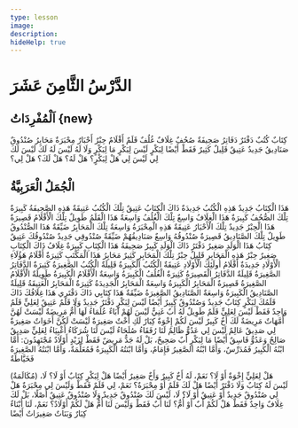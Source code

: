 ```yaml
---
type: lesson
image:
description:
hideHelp: true
---
```


# الدَّرْسُ الثَّامِنَ عَشَرَ

## اَلْمُفْرِدَاتُ {new}

كِتَابٌ
كُتُبٌ
دَفْتَرٌ
دَفَاتِرُ
صَحِيفَةٌ
صُحُفٌ
غِلَافٌ
غُلُفٌ
قَلَمٌ
أَقْلَامٌ
حِبْرٌ
أَحْبَارٌ
مِحْبَرَةٌ
مَحَابِرُ
صُنْدُوقٌ
صَنَادِيقُ
جَدِيدٌ
عَتِيقٌ
قَلِيلٌ
كَثِيرٌ
فَقَطْ
أَيْضًا
لِبَكْرٍ
لَيْسَ لِبَكْرٍ
مَا لِبَكْرٍ
وَلَا
لَهُ
لَيْسَ لَهُ
لَكَ
لَيْسَ لَكَ
لِي
لَيْسَ لِي
هَلْ لِبَكْرٍ؟
هَلْ لَهُ؟
هَلْ لَكَ؟
هَلْ لِي؟

## الْجُمَلُ الْعَرَبِيَّةُ

هَذَا الْكِتَابُ جَدِيدٌ
هَذِهِ الْكُتُبُ جَدِيدَةٌ
ذَاكَ الْكِتَابُ عَتِيقٌ
تِلْكَ الْكُتُبُ عَتِيقَةٌ
هَذِهِ الصَّحِيفَةُ كَبِيرَةٌ
تِلْكَ الصُّحُفُ كَبِيرَةٌ
هَذَا الْغِلَافُ وَاسِعٌ
تِلْكَ الْغُلُفُ وَاسِعَةٌ
هَذَا الْقَلَمُ طَوِيلٌ
تِلْكَ الْأَقْلَامُ قَصِيرَةٌ
هَذَا الْحِبْرُ جَدِيدٌ
تِلْكَ الْأَحْبَارُ عَتِيقَةٌ
هَذِهِ الْمِحْبَرَةُ وَاسِعَةٌ
تِلْكَ الْمَحَابِرُ ضَيِّقَةٌ
هَذَا الصُّنْدُوقُ طَوِيلٌ
تِلْكَ الصَّنَادِيقُ قَصِيرَةٌ
صُنْدُوقُهُ وَاسِعٌ
صَنَادِيقُهُمْ ضَيِّقَةٌ
صُنْدُوقِي جَدِيدٌ
صُنْدُوقُكَ عَتِيقٌ
كِتَابُ هَذَا الْوَلَدِ صَغِيرٌ
دَفْتَرُ ذَاكَ الْوَلَدِ كَبِيرٌ
صَحِيفَةُ هَذَا الْكِتَابِ كَبِيرَةٌ
غِلَافُ ذَاكَ الْكِتَابِ صَغِيرٌ
حِبْرُ هَذِهِ الْمَحَابِرِ قَلِيلٌ
حِبْرُ تِلْكَ الْمَحَابِرِ كَثِيرٌ
مَحَابِرُ هَذَا الْمَكْتَبِ كَثِيرَةٌ
أَقْلَامُ هَؤُلَاءِ الْأَوْلَادِ جَدِيدَةٌ
أَقْلَامُ أُولَئِكَ الْأَوْلَادِ عَتِيقَةٌ
الْكُتُبُ الْكَبِيرَةُ قَلِيلَةٌ
الْكُتُبُ الصَّغِيرَةُ كَثِيرَةٌ
الدَّفَاتِرُ الصَّغِيرَةُ قَلِيلَةٌ
الدَّفَاتِرُ الْقَصِيرَةُ كَثِيرَةٌ
الْغُلُفُ الْكَبِيرَةُ وَاسِعَةٌ
الْأَقْلَامُ الْكَبِيرَةُ طَوِيلَةٌ
الْأَقْلَامُ الصَّغِيرَةُ قَصِيرَةٌ
الْمَحَابِرُ الْكَبِيرَةُ وَاسِعَةٌ
الْمَحَابِرُ الْجَدِيدَةُ كَثِيرَةٌ
الْمَحَابِرُ الْعَتِيقَةُ قَلِيلَةٌ
الصَّنَادِيقُ الْكَبِيرَةُ وَاسِعَةٌ
الصَّنَادِيقُ الصَّغِيرَةُ ضَيِّقَةٌ
هَذَا كِتَابِي
ذَاكَ دَفْتَرِي
هَذَا غِلَافُكَ
ذَاكَ قَلَمُكَ
لِبَكْرٍ كِتَابٌ جَدِيدٌ وَصُنْدُوقٌ كَبِيرٌ أَيْضًا
لَيْسَ لِبَكْرٍ دَفْتَرٌ جَدِيدٌ وَلَا قَلَمٌ عَتِيقٌ
لِعَلِيٍّ قَلَمٌ وَاحِدٌ فَقَطْ
لَيْسَ لِعَلِيٍّ قَلَمٌ طَوِيلٌ
لَهُ أَبٌ غَنِيٌّ
لَيْسَ لَهُمْ آبَاءٌ عُلَمَاءُ
لَهَا أُمٌّ مَرِيضَةٌ
لَيْسَتْ لَهُنَّ أُمَّهَاتٌ مَرِيضَةٌ
لَكَ أَخٌ كَبِيرٌ
لَيْسَ لَكُمْ إِخْوَةٌ كِبَارٌ
لَكِ أُخْتٌ صَغِيرَةٌ
لَيْسَتْ لَكُنَّ أَخَوَاتٌ صَغِيرَةٌ
لِي صَدِيقٌ عَالِمٌ
لَيْسَ لِي عَدُوٌّ ظَالِمٌ
لَنَا رُفَقَاءُ صُلَحَاءُ
لَيْسَ لَنَا شُرَكَاءُ أَغْبِيَاءُ
لِعَلِيٍّ صَدِيقٌ صَالِحٌ وَعَدُوٌّ فَاسِقٌ أَيْضًا
مَا لِبَكْرٍ أَبٌ صَحِيحٌ، بَلْ لَهُ جَدٌّ مَرِيضٌ فَقَطْ
لِزَيْدٍ أَوْلَادٌ مُجْتَهِدُونَ: أَمَّا ابْنُهُ الْكَبِيرُ فَمُدَرِّسٌ، وَأَمَّا ابْنُهُ الصَّغِيرُ فَإِمَامٌ، وَأَمَّا ابْنَتُهُ الْكَبِيرَةُ فَمُعَلِّمَةٌ، وَأَمَّا ابْنَتُهُ الصَّغِيرَةُ فَخَيَّاطَةٌ

(مُكَالَمَةٌ)
هَلْ لِعَلِيٍّ إِخْوَةٌ أَوْ لَا؟
نَعَمْ، لَهُ أَخٌ كَبِيرٌ وَأَخٌ صَغِيرٌ أَيْضًا
هَلْ لِبَكْرٍ كِتَابٌ أَوْ لَا؟
لَا، لَيْسَ لَهُ كِتَابٌ وَلَا دَفْتَرٌ أَيْضًا
هَلْ لَكَ قَلَمٌ أَوْ مِحْبَرَةٌ؟
نَعَمْ، لِي قَلَمٌ فَقَطْ وَلَيْسَ لِي مِحْبَرَةٌ
هَلْ لِي صُنْدُوقٌ جَدِيدٌ أَوْ عَتِيقٌ أَوْ لَا؟
لَا، لَيْسَ لَكَ صُنْدُوقٌ جَدِيدٌ وَلَا صُنْدُوقٌ عَتِيقٌ أَصْلًا، بَلْ لَكَ غِلَافٌ وَاحِدٌ فَقَطْ
هَلْ لَكُمْ أَبٌ أَوْ أُمٌّ؟
لَنَا أَبٌ فَقَطْ وَلَيْسَ لَنَا أُمٌّ
هَلْ لَكُمْ أَوْلَادٌ؟
نَعَمْ، لَنَا أَبْنَاءٌ كِبَارٌ وَبَنَاتٌ صَغِيرَاتٌ أَيْضًا
